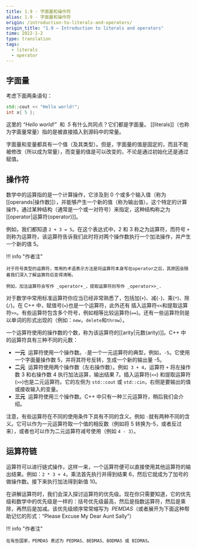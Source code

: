 ```yaml
---
title: 1.9 - 字面量和操作符
alias: 1.9 - 字面量和操作符
origin: /introduction-to-literals-and-operators/
origin_title: "1.9 — Introduction to literals and operators"
time: 2022-1-2
type: translation
tags:
  - literals
  - operator
---
```


## 字面量

考虑下面两条语句：

```cpp
std::cout << "Hello world!";
int x{ 5 };
```

这里的 *“Hello world!”*  和  *5* 有什么共同点？它们都是字面量。 [[literals]]（也称为字面量常量）指的是被直接插入到源码中的常量。

字面量和变量都具有一个值（及其类型）。但是，字面量的值是固定的，而且不能被修改（所以成为常量），而变量的值是可以改变的，不论是通过初始化还是通过赋值。

## 操作符

数学中的运算指的是一个计算操作，它涉及到 0 个或多个输入值（称为[[operands|操作数]]），并能够产生一个新的值（称为输出值）。这个特定的计算操作，通过某种结构（通常是一个或一对符号）来指定，这种结构称之为[[operator|运算符(operator)]]。

例如，我们都知道 `2 + 3 = 5`。在这个表达式中，2 和 3 称之为运算符，而符号 `+` 则称为运算符，该运算符告诉我们此时将对两个操作数执行一个加法操作，并产生一个新的值 5。

!!! info "作者注"

    对于符号类型的运算符，常用的术语表示方法是将运算符本身写在operator之后，其原因会随着我们深入了解运算符后变得清晰。

    例如，加法运算符会写作 _operator+_，提取运算符则写作 _operator>>_.

对于数学中常用标准运算符你应当已经非常熟悉了，包括加(`+`)、减(`-`)、乘(`*`)、除(`/`)。在 C++ 中，赋值号(`=`)也是一个运算符，此外还有 插入运算符`<<`和提取运算符`>>`。有些运算符包含多个符号，例如相等比较运算符(`==`)。还有一些运算符则是以单词的形式出现的（例如：`new`，`delete`和`throw`）。

一个运算符使用的操作数的个数，称为该运算符的[[arity|元数(arity)]]。C++ 中的运算符具有三种不同的元数：

- **一元**  运算符使用一个操作数。`-`是一个一元运算符的典型，例如，`-5`。它使用一个字面量操作数 5，并将其符号反转，生成一个新的输出量 -5。
- **二元**  运算符使用两个操作数（左右操作数）。例如  `3 + 4`，运算符 `+` 将左操作数 3 和右操作数 4 执行加法运算，输出结果 7。插入运算符(`<<`) 和提取运算符(`>>`)也是二元运算符。它的左侧为 `std::cout` 或 `std::cin`，右侧是要输出的值或接收输入的变量。
- **三元**  运算符使用三个操作数。C++ 中只有一种三元运算符，稍后我们会介绍。

注意，有些运算符在不同的使用条件下具有不同的含义。例如 `-`就有两种不同的含义。它可以作为一元运算符取一个值的相反数（例如将 5 转换为-5，或者反过来），或者也可以作为二元运算符减号使用（例如 `4 - 3`）。

## 运算符链

运算符可以进行链式操作，这样一来，一个运算符便可以直接使用其他运算符的输出结果。例如：`2 * 3 + 4`，乘法首先执行并得到结果 6，然后它就成为了加号的做操作数。接下来执行加法得到新值 10。

在讲解运算符时，我们会深入探讨运算符的优先级。现在你只需要知道，它的优先级和数学中的优先级是一样的：括号优先级最高，然后是指数运算符，然后是乘除，再然后是加减。该优先级顺序常常缩写为  *PEMDAS*（或者展开为下面这种帮助记忆的形式：“Please Excuse My Dear Aunt Sally”）

!!! info "作者注"

    在有些国家，PEMDAS 表述为 PEDMAS、BEDMAS、BODMAS 或 BIDMAS。
